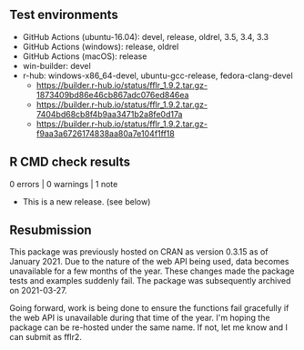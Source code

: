 ## Test environments

* GitHub Actions (ubuntu-16.04): devel, release, oldrel, 3.5, 3.4, 3.3
* GitHub Actions (windows): release, oldrel
* GitHub Actions (macOS): release
* win-builder: devel
* r-hub: windows-x86_64-devel, ubuntu-gcc-release, fedora-clang-devel
  * <https://builder.r-hub.io/status/fflr_1.9.2.tar.gz-1873409bd86e46cb867adc076ed846ea>
  * <https://builder.r-hub.io/status/fflr_1.9.2.tar.gz-7404bd68cb8f4b9aa3471b2a8fe0d17a>
  * <https://builder.r-hub.io/status/fflr_1.9.2.tar.gz-f9aa3a6726174838aa80a7e104f1ff18>

## R CMD check results

0 errors | 0 warnings | 1 note

* This is a new release. (see below)

## Resubmission

This package was previously hosted on CRAN as version 0.3.15 as of January 2021.
Due to the nature of the web API being used, data becomes unavailable for a few
months of the year. These changes made the package tests and examples suddenly
fail. The package was subsequently archived on 2021-03-27.

Going forward, work is being done to ensure the functions fail gracefully if the
web API is unavailable during that time of the year. I'm hoping the package can
be re-hosted under the same name. If not, let me know and I can submit as fflr2.
